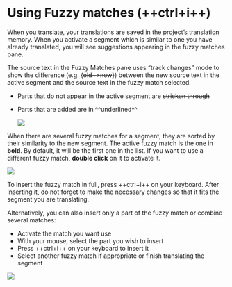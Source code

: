 # Using Fuzzy matches (++ctrl+i++)

When you translate, your translations are saved in the project’s translation memory. When you activate a segment which is similar to one you have already translated, you will see suggestions appearing in the fuzzy matches pane. 

The source text in the Fuzzy Matches pane uses “track changes” mode to show the difference (e.g. {~~old~>new~~}) between the new source text in the active segment and the source text in the fuzzy match selected.

  * Parts that do not appear in the active segment are ~~stricken through~~
  * Parts that are added are in ^^underlined^^

    ![](assets/12_fuzzy_matches.jpg)
    <!-- normalize text size in screenshots -->

When there are several fuzzy matches for a segment, they are sorted by their similarity to the new segment. The active fuzzy match is the one in **bold**. By default, it will be the first one in the list. If you want to use a different fuzzy match, **double click** on it to activate it. 

![](assets/13_selected_fuzzy.jpg)

To insert the fuzzy match in full, press ++ctrl+i++ on your keyboard. After inserting it, do not forget to make the necessary changes so that it fits the segment you are translating.

Alternatively, you can also insert only a part of the fuzzy match or combine several matches:

  * Activate the match you want use
  * With your mouse, select the part you wish to insert
  * Press ++ctrl+i++ on your keyboard to insert it 
  * Select another fuzzy match if appropriate or finish translating the segment

![](assets/14_select_part_fuzzy.jpg)
